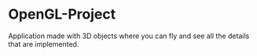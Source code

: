 # OpenGL-Project
Application made with 3D objects where you can fly and see all the details that are implemented.
